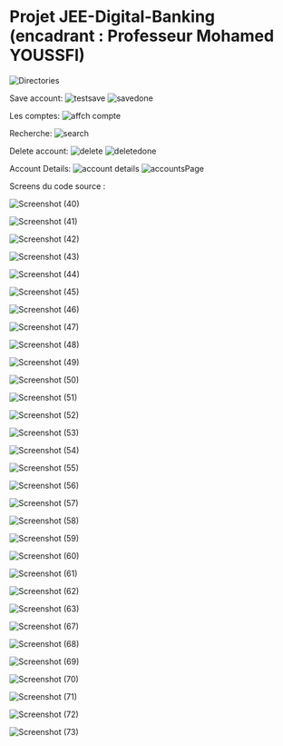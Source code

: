 
# Projet JEE-Digital-Banking (encadrant : Professeur Mohamed YOUSSFI)

![Directories](https://github.com/YoussefDinar/JEE-Digital-Banking/assets/94021293/459ff253-726f-42d5-8623-9db9a31f4e03)

Save account:
![testsave](https://github.com/YoussefDinar/JEE-Digital-Banking/assets/94021293/c33852bf-c0fc-401e-bd8f-3ee954f3b954)
![savedone](https://github.com/YoussefDinar/JEE-Digital-Banking/assets/94021293/99ca212f-fe62-443f-80ea-f3ced9078d3e)

Les comptes:
![affch compte](https://github.com/YoussefDinar/JEE-Digital-Banking/assets/94021293/24133092-f608-4e1c-bd0b-20225260a4e7)

Recherche:
![search](https://github.com/YoussefDinar/JEE-Digital-Banking/assets/94021293/6e50d23f-819b-4ead-bfb2-71cc143609d6)

Delete account:
![delete](https://github.com/YoussefDinar/JEE-Digital-Banking/assets/94021293/fb88f479-ace3-4e72-ac5d-e2116adf899c)
![deletedone](https://github.com/YoussefDinar/JEE-Digital-Banking/assets/94021293/f8629401-7982-432c-a227-17e311a90a8b)

Account Details:
![account details](https://github.com/YoussefDinar/JEE-Digital-Banking/assets/94021293/87e0eb5d-ba34-41ee-83ad-3f87ec53418c)
![accountsPage](https://github.com/YoussefDinar/JEE-Digital-Banking/assets/94021293/f4939f9c-4947-4650-aa82-c8bb834c8cc0)

Screens du code source :

![Screenshot (40)](https://github.com/YoussefDinar/JEE-Digital-Banking/assets/94021293/deceffff-78fd-41bb-8b12-18358b56d6fa)

![Screenshot (41)](https://github.com/YoussefDinar/JEE-Digital-Banking/assets/94021293/a7d532ad-4cf2-4286-a530-74a01ecc2226)

![Screenshot (42)](https://github.com/YoussefDinar/JEE-Digital-Banking/assets/94021293/e69bb986-bb12-4a64-9248-803f080bc70e)

![Screenshot (43)](https://github.com/YoussefDinar/JEE-Digital-Banking/assets/94021293/d1abd002-c5dc-4217-a1d2-ffcde3898e59)

![Screenshot (44)](https://github.com/YoussefDinar/JEE-Digital-Banking/assets/94021293/d66bbe00-0281-4eb2-b99c-676444c7561f)

![Screenshot (45)](https://github.com/YoussefDinar/JEE-Digital-Banking/assets/94021293/f587eec7-8645-427c-b4bf-d962d6fac8e2)

![Screenshot (46)](https://github.com/YoussefDinar/JEE-Digital-Banking/assets/94021293/e8df8046-127a-4bd7-ac39-a36219cadb70)

![Screenshot (47)](https://github.com/YoussefDinar/JEE-Digital-Banking/assets/94021293/eb1a4bb5-5ff3-471d-8a79-06a39083c7c9)

![Screenshot (48)](https://github.com/YoussefDinar/JEE-Digital-Banking/assets/94021293/446f9806-aae4-48f0-a82a-32c614ccb140)

![Screenshot (49)](https://github.com/YoussefDinar/JEE-Digital-Banking/assets/94021293/3fb8d79c-5a57-480c-90db-93003d33d64b)

![Screenshot (50)](https://github.com/YoussefDinar/JEE-Digital-Banking/assets/94021293/02efd055-98ad-4e42-a8ad-f821aa7bd9c3)

![Screenshot (51)](https://github.com/YoussefDinar/JEE-Digital-Banking/assets/94021293/3df40885-6bda-4b94-ba81-2cdb84133cc9)

![Screenshot (52)](https://github.com/YoussefDinar/JEE-Digital-Banking/assets/94021293/fcde8c13-2e87-49cf-a3a5-3466ae507309)

![Screenshot (53)](https://github.com/YoussefDinar/JEE-Digital-Banking/assets/94021293/b7e330fc-c983-4f41-bb00-768d6dfdfa03)

![Screenshot (54)](https://github.com/YoussefDinar/JEE-Digital-Banking/assets/94021293/23adae59-4c4f-47f6-90ec-9dd6468c5e33)

![Screenshot (55)](https://github.com/YoussefDinar/JEE-Digital-Banking/assets/94021293/9d0c0e77-e5fe-4bec-b191-55bf6ef94fec)

![Screenshot (56)](https://github.com/YoussefDinar/JEE-Digital-Banking/assets/94021293/565633eb-cdd7-41b1-824d-4b85557ec612)

![Screenshot (57)](https://github.com/YoussefDinar/JEE-Digital-Banking/assets/94021293/b9081450-f509-463a-8512-aa7b91523200)

![Screenshot (58)](https://github.com/YoussefDinar/JEE-Digital-Banking/assets/94021293/09b5ce94-646e-4d79-af0b-7f94a0aac7f7)

![Screenshot (59)](https://github.com/YoussefDinar/JEE-Digital-Banking/assets/94021293/cc7df7f2-fc71-4427-bc00-60ed8445ec1a)

![Screenshot (60)](https://github.com/YoussefDinar/JEE-Digital-Banking/assets/94021293/65f87d42-ae47-4b49-8953-ecdee212329c)

![Screenshot (61)](https://github.com/YoussefDinar/JEE-Digital-Banking/assets/94021293/cf263b35-3762-4b32-aec9-4039590220b3)

![Screenshot (62)](https://github.com/YoussefDinar/JEE-Digital-Banking/assets/94021293/d2f1fded-5577-4063-82b3-82f07ea698ec)

![Screenshot (63)](https://github.com/YoussefDinar/JEE-Digital-Banking/assets/94021293/8cb35ec2-4f0d-44c2-9da0-96bf3ceabb50)

![Screenshot (67)](https://github.com/YoussefDinar/JEE-Digital-Banking/assets/94021293/6cfcac3b-7757-461e-8b2d-925a2f98985a)

![Screenshot (68)](https://github.com/YoussefDinar/JEE-Digital-Banking/assets/94021293/2a8b17cf-d3d7-4cda-bcba-2efc2bf8f818)

![Screenshot (69)](https://github.com/YoussefDinar/JEE-Digital-Banking/assets/94021293/b85a1314-e045-4412-9de2-457939543e03)

![Screenshot (70)](https://github.com/YoussefDinar/JEE-Digital-Banking/assets/94021293/d5822913-5b67-4b99-9346-6419ffd7c289)

![Screenshot (71)](https://github.com/YoussefDinar/JEE-Digital-Banking/assets/94021293/357c8f24-d771-4341-80df-698de7fca160)

![Screenshot (72)](https://github.com/YoussefDinar/JEE-Digital-Banking/assets/94021293/c17ea734-93ed-494d-a467-815fbcb6d272)

![Screenshot (73)](https://github.com/YoussefDinar/JEE-Digital-Banking/assets/94021293/339c3c2b-2a5d-4e50-ab5e-b0b40421e006)


















